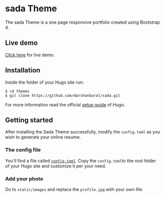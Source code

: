 # sada Theme

The sada Theme is a one page responsive portfolio created using Bootstrap 4.

## Live demo

[Click here](https://sadademo.netlify.com/) for live demo.

## Installation

Inside the folder of your Hugo site run:

    $ cd themes
    $ git clone https://github.com/darshanbaral/sada.git

For more information read the official [setup guide](//gohugo.io/overview/installing/) of Hugo.

## Getting started

After installing the Sada Theme successfully, modify the `config.toml` as you wish to generate your online resume.

### The config file

You'll find a file called [`config.toml`](//github.com/darshanbaral/sada/blob/master/exampleSite/config.toml). Copy the `config.toml`to the root folder of your Hugo site and customize it per your need.

### Add your photo

Go to `static/images` and replace the `profile.jpg` with your own file.

